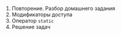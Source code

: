 1. Повторение. Разбор домашнего задания
1. Модификаторы доступа
1. Оператор `static`
1. Решение задач
